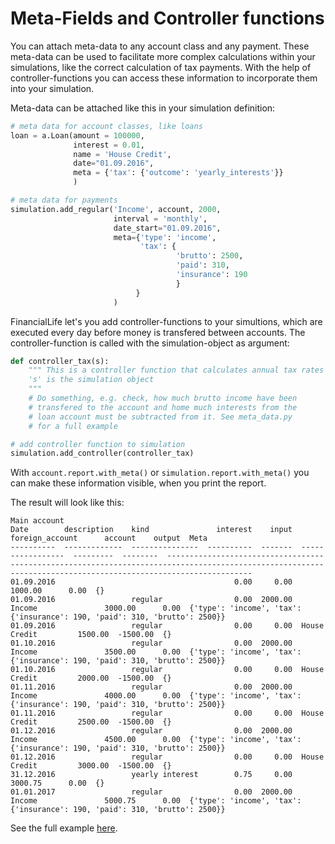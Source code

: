 # Meta-Fields and Controller functions

You can attach meta-data to any account class and any payment. These meta-data can be used to facilitate more complex calculations within your simulations, like the correct calculation of tax payments. With the help of controller-functions you can access these information to incorporate them into your simulation.

Meta-data can be attached like this in your simulation definition:

```python
# meta data for account classes, like loans
loan = a.Loan(amount = 100000,
              interest = 0.01,
              name = 'House Credit',
              date="01.09.2016",
              meta = {'tax': {'outcome': 'yearly_interests'}}
              )

# meta data for payments
simulation.add_regular('Income', account, 2000,
                       interval = 'monthly',
                       date_start="01.09.2016",
                       meta={'type': 'income',
                             'tax': {
                                     'brutto': 2500,
                                     'paid': 310,
                                     'insurance': 190
                                     }
                            }
                       )
```

FinancialLife let's you add controller-functions to your simultions, which are executed every day before money is transfered between accounts. The controller-function is called with the simulation-object as argument:

```python
def controller_tax(s):
    """ This is a controller function that calculates annual tax rates
    's' is the simulation object
    """
    # Do something, e.g. check, how much brutto income have been
    # transfered to the account and home much interests from the
    # loan account must be subtracted from it. See meta_data.py
    # for a full example

# add controller function to simulation
simulation.add_controller(controller_tax)
```

With `account.report.with_meta()` or `simulation.report.with_meta()` you can make these information visible, when you print the report.

The result will look like this:
```
Main account
Date        description    kind               interest    input  foreign_account      account    output  Meta
----------  -------------  ---------------  ----------  -------  -----------------  ---------  --------  ---------------------------------------------------------------------------------------------------------------------------------------------------------------
01.09.2016                                        0.00     0.00                       1000.00      0.00  {}
01.09.2016                 regular                0.00  2000.00  Income               3000.00      0.00  {'type': 'income', 'tax': {'insurance': 190, 'paid': 310, 'brutto': 2500}}
01.09.2016                 regular                0.00     0.00  House Credit         1500.00  -1500.00  {}
01.10.2016                 regular                0.00  2000.00  Income               3500.00      0.00  {'type': 'income', 'tax': {'insurance': 190, 'paid': 310, 'brutto': 2500}}
01.10.2016                 regular                0.00     0.00  House Credit         2000.00  -1500.00  {}
01.11.2016                 regular                0.00  2000.00  Income               4000.00      0.00  {'type': 'income', 'tax': {'insurance': 190, 'paid': 310, 'brutto': 2500}}
01.11.2016                 regular                0.00     0.00  House Credit         2500.00  -1500.00  {}
01.12.2016                 regular                0.00  2000.00  Income               4500.00      0.00  {'type': 'income', 'tax': {'insurance': 190, 'paid': 310, 'brutto': 2500}}
01.12.2016                 regular                0.00     0.00  House Credit         3000.00  -1500.00  {}
31.12.2016                 yearly interest        0.75     0.00                       3000.75      0.00  {}
01.01.2017                 regular                0.00  2000.00  Income               5000.75      0.00  {'type': 'income', 'tax': {'insurance': 190, 'paid': 310, 'brutto': 2500}}
```
See the full example [here](meta_data.py).
